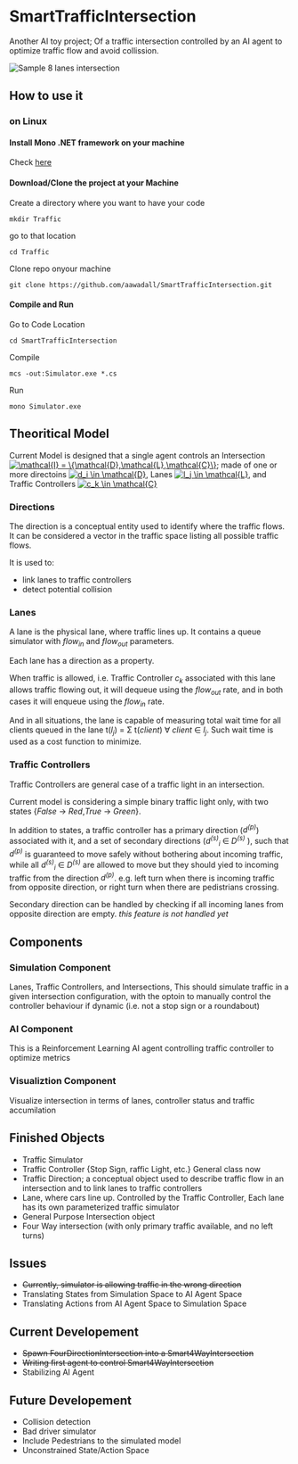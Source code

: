 # SmartTrafficIntersection
Another AI toy project; Of a traffic intersection controlled by an AI agent to optimize traffic flow and avoid collission. 

![Sample 8 lanes intersection](https://github.com/aawadall/SmartTrafficIntersection/blob/master/GRrTr.png)
## How to use it
### on Linux
#### Install Mono .NET framework on your machine
Check [here](http://www.mono-project.com/download/#download-lin) 

#### Download/Clone the project at your Machine 
Create a directory where you want to have your code 

`mkdir Traffic`

go to that location 

`cd Traffic`

Clone repo onyour machine 

`git clone https://github.com/aawadall/SmartTrafficIntersection.git`

#### Compile and Run
Go to Code Location

`cd SmartTrafficIntersection`

Compile

`mcs -out:Simulator.exe *.cs`

Run

`mono Simulator.exe`

## Theoritical Model 

Current Model is designed that a single agent  controls an Intersection <a href="https://www.codecogs.com/eqnedit.php?latex=\mathcal{I}&space;=&space;\{\mathcal{D},\mathcal{L},\mathcal{C}\}" target="_blank"><img src="https://latex.codecogs.com/gif.latex?\mathcal{I}&space;=&space;\{\mathcal{D},\mathcal{L},\mathcal{C}\}" title="\mathcal{I} = \{\mathcal{D},\mathcal{L},\mathcal{C}\}" /></a>; made of one or more directoins <a href="https://www.codecogs.com/eqnedit.php?latex=d_i&space;\in&space;\mathcal{D}" target="_blank"><img src="https://latex.codecogs.com/gif.latex?d_i&space;\in&space;\mathcal{D}" title="d_i \in \mathcal{D}" /></a>, Lanes <a href="https://www.codecogs.com/eqnedit.php?latex=l_j&space;\in&space;\mathcal{L}" target="_blank"><img src="https://latex.codecogs.com/gif.latex?l_j&space;\in&space;\mathcal{L}" title="l_j \in \mathcal{L}" /></a>, and Traffic Controllers <a href="https://www.codecogs.com/eqnedit.php?latex=c_k&space;\in&space;\mathcal{C}" target="_blank"><img src="https://latex.codecogs.com/gif.latex?c_k&space;\in&space;\mathcal{C}" title="c_k \in \mathcal{C}" /></a>

### Directions 

The direction is a conceptual entity used to identify where the traffic flows. It can be considered a vector in the traffic space listing all possible traffic flows.

It is used to:
* link lanes to traffic controllers
* detect potential collision 

### Lanes 
A lane is the physical lane, where traffic lines up. It contains a queue simulator with _flow<sub>in</sub>_ and _flow<sub>out</sub>_ parameters. 

Each lane has a direction as a property.

When traffic is allowed, i.e. Traffic Controller _c<sub>k</sub>_ associated with this lane allows traffic flowing out, it will dequeue using the _flow<sub>out</sub>_ rate, and in both cases it will enqueue using the _flow<sub>in</sub>_ rate.

And in all situations, the lane is capable of measuring total wait time for all clients queued in the lane t(_l<sub>j</sub>_) = &Sigma; t(_client_) &forall; _client_ &in; _l<sub>j</sub>_. Such wait time is used as a cost function to minimize.  

### Traffic Controllers 
Traffic Controllers are general case of a traffic light in an intersection. 

Current model is considering a simple binary traffic light only, with two states {_False_ &rarr; _Red_,_True_ &rarr; _Green_}.

In addition to states, a traffic controller has a primary direction (_d<sup>(p)</sup>_) associated with it, and a set of secondary directions (_d<sup>(s)</sup><sub>i</sub>_ &in; _D<sup>(s)</sup>_ ), such that _d<sup>(p)</sup>_ is guaranteed to move safely without bothering about incoming traffic, while all _d<sup>(s)</sup><sub>i</sub>_ &in; _D<sup>(s)</sup>_ are allowed to move but they should yied to incoming traffic from the direction _d<sup>(p)</sup>_. e.g. left turn when there is incoming traffic from opposite direction, or right turn when there are pedistrians crossing.

Secondary direction can be handled by checking if all incoming lanes from opposite direction are empty. _this feature is not handled yet_

## Components
### Simulation Component
Lanes, Traffic Controllers, and Intersections, This should simulate traffic in a given intersection configuration, with the optoin to manually control the controller behaviour if dynamic (i.e. not a stop sign or a roundabout)

### AI Component
This is a Reinforcement Learning AI agent controlling traffic controller to optimize metrics 

### Visualiztion Component  
Visualize intersection in terms of lanes, controller status and traffic accumilation 

## Finished Objects
* Traffic Simulator
* Traffic Controller {Stop Sign, raffic Light, etc.} General class now
* Traffic Direction; a conceptual object used to describe traffic flow in an intersection and to link lanes to traffic controllers 
* Lane, where cars line up. Controlled by the Traffic Controller, Each lane has its own parameterized traffic simulator  
* General Purpose Intersection object 
* Four Way intersection (with only primary traffic available, and no left turns)

## Issues
* <strike>Currently, simulator is allowing traffic in the wrong direction </strike>
* Translating States from Simulation Space to AI Agent Space
* Translating Actions from AI Agent Space to Simulation Space

## Current Developement
* <strike> Spawn FourDirectionIntersection into a Smart4WayIntersection  </strike> 
* <strike>Writing first agent to control Smart4WayIntersection</strike>
* Stabilizing AI Agent 

## Future Developement
* Collision detection 
* Bad driver simulator
* Include Pedestrians to the simulated model 
* Unconstrained State/Action Space


